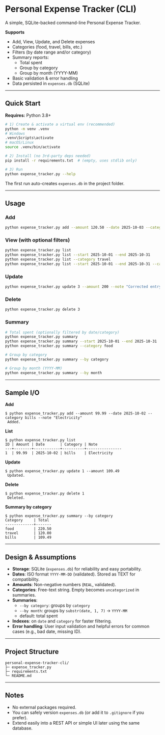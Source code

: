 # Personal Expense Tracker (CLI)

A simple, SQLite-backed command-line Personal Expense Tracker.

**Supports**
- Add, View, Update, and Delete expenses
- Categories (food, travel, bills, etc.)
- Filters (by date range and/or category)
- Summary reports:
  - Total spent
  - Group by category
  - Group by month (YYYY-MM)
- Basic validation & error handling
- Data persisted in `expenses.db` (SQLite)

---

## Quick Start

**Requires:** Python 3.8+

```bash
# 1) Create & activate a virtual env (recommended)
python -m venv .venv
# Windows
.venv\Scripts\activate
# macOS/Linux
source .venv/bin/activate

# 2) Install (no 3rd-party deps needed)
pip install -r requirements.txt  # (empty, uses stdlib only)

# 3) Run
python expense_tracker.py --help
```

The first run auto-creates `expenses.db` in the project folder.

---

## Usage

### Add
```bash
python expense_tracker.py add --amount 120.50 --date 2025-10-03 --category food --note "Lunch"
```

### View (with optional filters)
```bash
python expense_tracker.py list
python expense_tracker.py list --start 2025-10-01 --end 2025-10-31
python expense_tracker.py list --category travel
python expense_tracker.py list --start 2025-10-01 --end 2025-10-31 --category food --limit 50
```

### Update
```bash
python expense_tracker.py update 3 --amount 200 --note "Corrected entry"
```

### Delete
```bash
python expense_tracker.py delete 3
```

### Summary
```bash
# Total spent (optionally filtered by date/category)
python expense_tracker.py summary
python expense_tracker.py summary --start 2025-10-01 --end 2025-10-31
python expense_tracker.py summary --category food

# Group by category
python expense_tracker.py summary --by category

# Group by month (YYYY-MM)
python expense_tracker.py summary --by month
```

---

## Sample I/O

**Add**
```
$ python expense_tracker.py add --amount 99.99 --date 2025-10-02 --category bills --note "Electricity"
 Added.
```

**List**
```
$ python expense_tracker.py list
ID | Amount | Date       | Category | Note
---+--------+------------+----------+----------------
1  | 99.99  | 2025-10-02 | bills    | Electricity
```

**Update**
```
$ python expense_tracker.py update 1 --amount 109.49
 Updated.
```

**Delete**
```
$ python expense_tracker.py delete 1
 Deleted.
```

**Summary by category**
```
$ python expense_tracker.py summary --by category
Category     | Total
-------------+-------
food         | 220.50
travel       | 120.00
bills        | 109.49
```

---

## Design & Assumptions

- **Storage**: SQLite (`expenses.db`) for reliability and easy portability.
- **Dates**: ISO format `YYYY-MM-DD` (validated). Stored as TEXT for compatibility.
- **Amounts**: Non-negative numbers (`REAL`, validated).
- **Categories**: Free-text string. Empty becomes `uncategorized` in summaries.
- **Summaries**: 
  - `--by category`: groups by `category`
  - `--by month`: groups by `substr(date, 1, 7)` → `YYYY-MM`
  - default: total spent
- **Indexes**: on `date` and `category` for faster filtering.
- **Error handling**: User input validation and helpful errors for common cases (e.g., bad date, missing ID).

---

## Project Structure

```
personal-expense-tracker-cli/
├─ expense_tracker.py
├─ requirements.txt
└─ README.md
```

---

## Notes

- No external packages required.
- You can safely version `expenses.db` (or add it to `.gitignore` if you prefer).
- Extend easily into a REST API or simple UI later using the same database.


